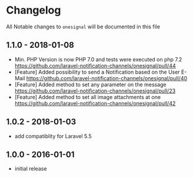 # Changelog

All Notable changes to `onesignal` will be documented in this file

## 1.1.0 - 2018-01-08
- Min. PHP Version is now PHP 7.0 and tests were executed on php 7.2 https://github.com/laravel-notification-channels/onesignal/pull/44
- [Feature] Added possibility to send a Notification based on the User E-Mail https://github.com/laravel-notification-channels/onesignal/pull/40
- [Feature] Added method to set any parameter on the message https://github.com/laravel-notification-channels/onesignal/pull/23
- [Feature] Added method to set all image attachments at one https://github.com/laravel-notification-channels/onesignal/pull/42 

## 1.0.2 - 2018-01-03

- add compatiblity for Laravel 5.5 

## 1.0.0 - 2016-01-01

- initial release
